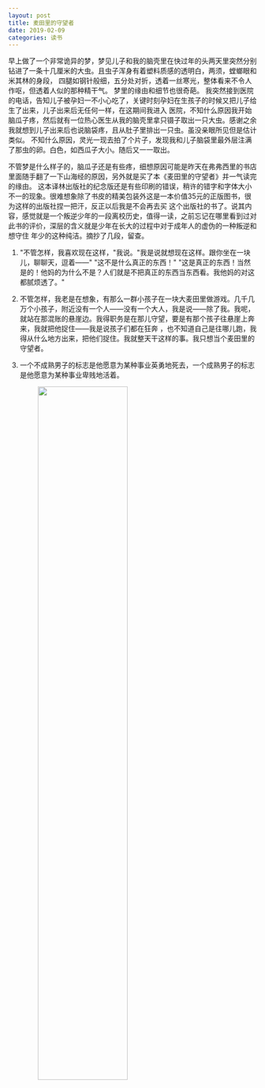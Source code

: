 ```yaml
---
layout: post
title: 麦田里的守望者
date: 2019-02-09
categories: 读书
---
```


早上做了一个非常诡异的梦，梦见儿子和我的脑壳里在快过年的头两天里突然分别钻进了一条十几厘米的大虫。且虫子浑身有着塑料质感的透明白，两须，螳螂眼和米其林的身段，
四腿如钢针般细，五分处对折，透着一丝寒光，整体看来不令人作呕，但透着人似的那种精干气。
梦里的缘由和细节也很奇葩。
我突然接到医院的电话，告知儿子被孕妇一不小心吃了，关键时刻孕妇在生孩子的时候又把儿子给生了出来，儿子出来后无任何一样，在这期间我进入
医院，不知什么原因我开始脑瓜子疼，然后就有一位热心医生从我的脑壳里拿只镊子取出一只大虫。感谢之余我就想到儿子出来后也说脑袋疼，且从肚子里排出一只虫。虽没亲眼所见但是估计类似。
不知什么原因，灵光一现去拍了个片子，发现我和儿子脑袋里最外层注满了那虫的卵。白色，如西瓜子大小。随后又一一取出。

不管梦是什么样子的，脑瓜子还是有些疼，细想原因可能是昨天在弗弗西里的书店里面随手翻了一下山海经的原因，另外就是买了本《麦田里的守望者》并一气读完的缘由。
这本译林出版社的纪念版还是有些印刷的错误，稍许的错字和字体大小不一的现象。很难想象除了书皮的精美包装外这是一本价值35元的正版图书，很为这样的出版社捏一把汗，反正以后我是不会再去买
这个出版社的书了。说其内容，感觉就是一个叛逆少年的一段离校历史，值得一读，之前忘记在哪里看到过对此书的评价，深层的含义就是少年在长大的过程中对于成年人的虚伪的一种叛逆和想守住
年少的这种纯洁。摘抄了几段，留查。

1. "不管怎样，我喜欢现在这样，"我说。"我是说就想现在这样。跟你坐在一块儿，聊聊天，逗着——"
"这不是什么真正的东西！"
"这是真正的东西！当然是的！他妈的为什么不是？人们就是不把真正的东西当东西看。我他妈的对这都腻烦透了。"


2. 不管怎样，我老是在想象，有那么一群小孩子在一块大麦田里做游戏。几千几万个小孩子，附近没有一个人——没有一个大人，我是说——除了我。我呢，就站在那混账的悬崖边。我得职务是在那儿守望，要是有那个孩子往悬崖上奔来，我就把他捉住——我是说孩子们都在狂奔
，也不知道自己是往哪儿跑，我得从什么地方出来，把他们捉住。我就整天干这样的事。我只想当个麦田里的守望者。

3. 一个不成熟男子的标志是他愿意为某种事业英勇地死去，一个成熟男子的标志是他愿意为某种事业卑贱地活着。



<img src="{{ site.baseurl }}/public/asset/pic/theCatcher.jpg" style="width:60%;display:inline;text-align: center;" /> 
